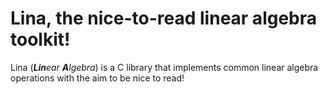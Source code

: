 # Lina, the nice-to-read linear algebra toolkit!
Lina (***Lin**ear **A**lgebra*) is a C library that implements common linear algebra operations with the aim to be nice to read!